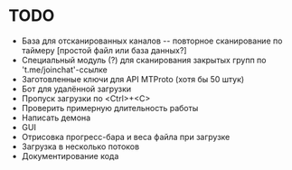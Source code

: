 # TODO

* База для отсканированных каналов -- повторное сканирование по таймеру [простой файл или база данных?]
* Специальный модуль (?) для сканирования закрытых групп по 't.me/joinchat'-ссылке
* Заготовленные ключи для API MTProto (хотя бы 50 штук)
* Бот для удалённой загрузки
* Пропуск загрузки по \<Ctrl\>+\<C\>
* Проверить примерную длительность работы
* Написать демона
* GUI
* Отрисовка прогресс-бара и веса файла при загрузке
* Загрузка в несколько потоков
* Документирование кода
